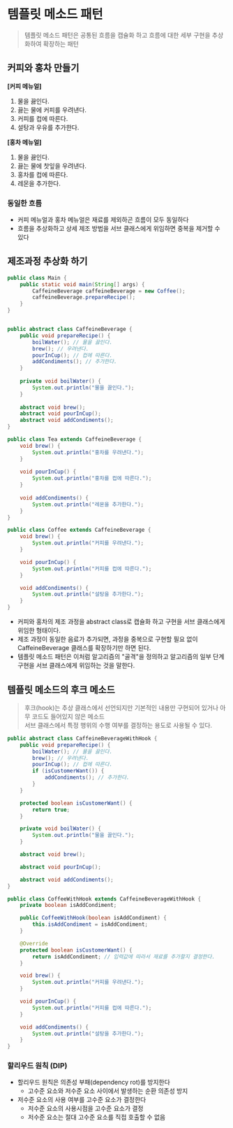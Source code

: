 # 템플릿 메소드 패턴
> 템플릿 메소드 패턴은 공통된 흐름을 캡슐화 하고 흐름에 대한 세부 구현을 추상화하여 확장하는 패턴

## 커피와 홍차 만들기
**[커피 메뉴얼]**
1. 물을 끓인다.
2. 끓는 물에 커피를 우려낸다.
3. 커피를 컵에 따른다.
4. 설탕과 우유를 추가한다.

**[홍차 메뉴얼]**
1. 물을 끓인다.
2. 끓는 물에 찻잎을 우려낸다.
3. 홍차를 컵에 따른다.
4. 레몬을 추가한다. 

### 동일한 흐름
- 커피 메뉴얼과 홍차 메뉴얼은 재료를 제외하곤 흐름이 모두 동일하다
- 흐름을 추상화하고 상세 제조 방법을 서브 클래스에게 위임하면 중복을 제거할 수 있다

## 제조과정 추상화 하기

```java
public class Main {
    public static void main(String[] args) {
        CaffeineBeverage caffeineBeverage = new Coffee();
        caffeineBeverage.prepareRecipe();
    }
} 


public abstract class CaffeineBeverage {
    public void prepareRecipe() {
        boilWater(); // 물을 끓인다.
        brew(); // 우려낸다.
        pourInCup(); // 컵에 따른다.
        addCondiments(); // 추가한다.
    }
    
    private void boilWater() {
        System.out.println("물을 끓인다.");
    }
    
    abstract void brew();
    abstract void pourInCup();
    abstract void addCondiments();
}

public class Tea extends CaffeineBeverage {
    void brew() {
        System.out.println("홍차를 우려낸다.");
    }
    
    void pourInCup() {
        System.out.println("홍차를 컵에 따른다.");
    }
    
    void addCondiments() {
        System.out.println("레몬을 추가한다.");
    }
}

public class Coffee extends CaffeineBeverage {
    void brew() {
        System.out.println("커피를 우려낸다.");
    }

    void pourInCup() {
        System.out.println("커피를 컵에 따른다.");
    }

    void addCondiments() {
        System.out.println("설탕을 추가한다.");
    }
}
```
- 커피와 홍차의 제조 과정을 abstract class로 캡슐화 하고 구현을 서브 클래스에게 위임한 형태이다.
- 제조 과정이 동일한 음료가 추가되면, 과정을 중복으로 구현할 필요 없이 CaffeineBeverage 클래스를 확장하기만 하면 된다. 
- 템플릿 메소드 패턴은 이처럼 알고리즘의 "골격"을 정의하고 알고리즘의 일부 단계 구현을 서브 클래스에게 위임하는 것을 말한다. 

## 템플릿 메소드의 후크 메소드
> 후크(hook)는 추상 클래스에서 선언되지만 기본적인 내용만 구현되어 있거나 아무 코드도 들어있지 않은 메소드  
> 서브 클래스에서 특정 행위의 수행 여부를 결정하는 용도로 사용될 수 있다.

```java
public abstract class CaffeineBeverageWithHook {
    public void prepareRecipe() {
        boilWater(); // 물을 끓인다.
        brew(); // 우려낸다.
        pourInCup(); // 컵에 따른다.
        if (isCustomerWant()) {
            addCondiments(); // 추가한다.   
        }
    }

    protected boolean isCustomerWant() {
        return true;
    }

    private void boilWater() {
        System.out.println("물을 끓인다.");
    }

    abstract void brew();

    abstract void pourInCup();

    abstract void addCondiments();
}

public class CoffeeWithHook extends CaffeineBeverageWithHook {
    private boolean isAddCondiment;

    public CoffeeWithHook(boolean isAddCondiment) {
        this.isAddCondiment = isAddCondiment;
    }

    @Override
    protected boolean isCustomerWant() {
        return isAddCondiment; // 입력값에 따라서 재료를 추가할지 결정한다.
    }

    void brew() {
        System.out.println("커피를 우려낸다.");
    }

    void pourInCup() {
        System.out.println("커피를 컵에 따른다.");
    }

    void addCondiments() {
        System.out.println("설탕을 추가한다.");
    }
}
```

### 할리우드 원칙 (DIP)
- 할리우드 원칙은 의존성 부패(dependency rot)를 방지한다
  - 고수준 요소와 저수준 요소 사이에서 발생하는 순환 의존성 방지
- 저수준 요소의 사용 여부를 고수준 요소가 결정한다
  - 저수준 요소의 사용시점을 고수준 요소가 결정
  - 저수준 요소는 절대 고수준 요소를 직접 호출할 수 없음